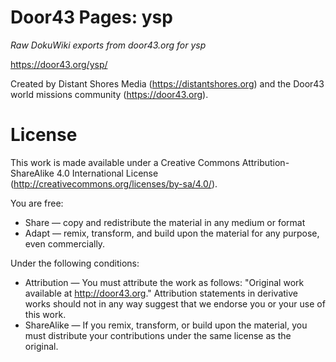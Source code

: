 
Door43 Pages: ysp
==========

*Raw DokuWiki exports from door43.org for ysp*

https://door43.org/ysp/

Created by Distant Shores Media (https://distantshores.org) and the Door43 world missions community (https://door43.org).


License
==========

This work is made available under a Creative Commons Attribution-ShareAlike 4.0 International License (http://creativecommons.org/licenses/by-sa/4.0/).

You are free:

* Share — copy and redistribute the material in any medium or format
* Adapt — remix, transform, and build upon the material for any purpose, even commercially.

Under the following conditions:

* Attribution — You must attribute the work as follows: "Original work available at http://door43.org." Attribution statements in derivative works should not in any way suggest that we endorse you or your use of this work.
* ShareAlike — If you remix, transform, or build upon the material, you must distribute your contributions under the same license as the original.
